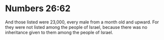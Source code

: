 # Numbers 26:62

And those listed were 23,000, every male from a month old and upward. For they were not listed among the people of Israel, because there was no inheritance given to them among the people of Israel.
